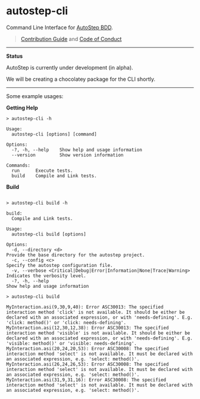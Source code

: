 # autostep-cli

Command Line Interface for [AutoStep BDD](https://github.com/autostep/AutoStep).

> [Contribution Guide](https://github.com/autostep/.github/blob/master/CONTRIBUTING.md) and
> [Code of Conduct](https://github.com/autostep/.github/blob/master/CODE_OF_CONDUCT.md)

---

**Status**

AutoStep is currently under development (in alpha).

We will be creating a chocolatey package for the CLI shortly.

---

Some example usages:

**Getting Help**

```batch
> autostep-cli -h

Usage:
  autostep-cli [options] [command]

Options:
  -?, -h, --help    Show help and usage information
  --version         Show version information

Commands:
  run      Execute tests.
  build    Compile and Link tests.

```

**Build**

```batch

> autostep-cli build -h

build:
  Compile and Link tests.

Usage:
  autostep-cli build [options]

Options:
  -d, --directory <d>                                                    Provide the base directory for the autostep project.
  -c, --config <c>                                                       Specify the autostep configuration file.
  -v, --verbose <Critical|Debug|Error|Information|None|Trace|Warning>    Indicates the verbosity level.
  -?, -h, --help                                                         Show help and usage information

> autostep-cli build

MyInteraction.asi(9,30,9,40): Error ASC30013: The specified interaction method 'click' is not available. It should be either be declared with an associated expression, or with 'needs-defining'. E.g. 'click: method()' or 'click: needs-defining'.
MyInteraction.asi(12,30,12,38): Error ASC30013: The specified interaction method 'visible' is not available. It should be either be declared with an associated expression, or with 'needs-defining'. E.g. 'visible: method()' or 'visible: needs-defining'.
MyInteraction.asi(20,24,20,53): Error ASC30008: The specified interaction method 'select' is not available. It must be declared with an associated expression, e.g. 'select: method()'.
MyInteraction.asi(26,24,26,53): Error ASC30008: The specified interaction method 'select' is not available. It must be declared with an associated expression, e.g. 'select: method()'.
MyInteraction.asi(31,9,31,16): Error ASC30008: The specified interaction method 'select' is not available. It must be declared with an associated expression, e.g. 'select: method()'.

```